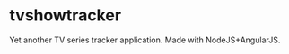 tvshowtracker
=============

Yet another TV series tracker application. Made with NodeJS+AngularJS.
